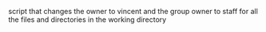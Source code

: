 script that changes the owner to vincent and the group owner to staff for all the files and directories in the working directory
